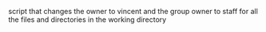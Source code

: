 script that changes the owner to vincent and the group owner to staff for all the files and directories in the working directory
